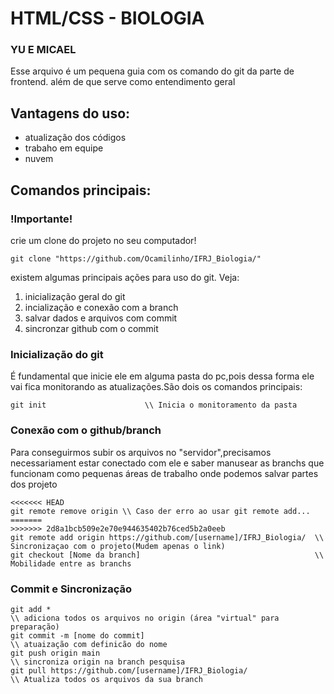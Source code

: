# HTML/CSS - BIOLOGIA
### YU E MICAEL

Esse arquivo é um pequena guia com os comando do git da parte de frontend. além de que serve como entendimento geral 
## Vantagens do uso:
- atualização dos códigos
- trabaho em equipe
- nuvem

## Comandos principais:

### !Importante!
crie um clone do projeto no seu computador!
```git
git clone "https://github.com/Ocamilinho/IFRJ_Biologia/"
```



existem algumas principais ações para uso do git. Veja:

1. inicialização geral do git
2. incialização e conexão com a branch
3. salvar dados e arquivos com commit 
4. sincronzar github com o commit 


### Inicialização do git

É fundamental que inicie ele em alguma pasta do pc,pois dessa forma ele vai fica monitorando as atualizações.São dois os comandos principais:
```git
git init                      \\ Inicia o monitoramento da pasta
```

### Conexão com o github/branch
Para conseguirmos subir os arquivos no "servidor",precisamos necessariament estar conectado com ele e saber manusear as branchs que funcionam como pequenas áreas de trabalho onde podemos salvar partes dos projeto

```git
<<<<<<< HEAD
git remote remove origin \\ Caso der erro ao usar git remote add...
=======
>>>>>>> 2d8a1bcb509e2e70e944635402b76ced5b2a0eeb
git remote add origin https://github.com/[username]/IFRJ_Biologia/  \\ Sincronizaçao com o projeto(Mudem apenas o link)
git checkout [Nome da branch]                                       \\ Mobilidade entre as branchs
```

### Commit e Sincronização 

```git
git add *                                                             \\ adiciona todos os arquivos no origin (área "virtual" para preparação)
git commit -m [nome do commit]                                        \\ atuaização com definicão do nome 
git push origin main                                                  \\ sincroniza origin na branch pesquisa
git pull https://github.com/[username]/IFRJ_Biologia/                 \\ Atualiza todos os arquivos da sua branch
```
